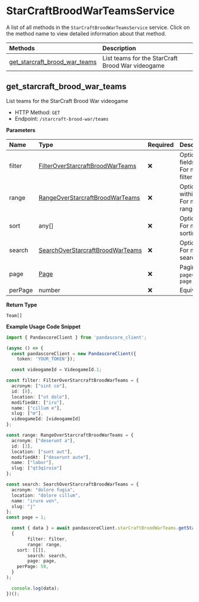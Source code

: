 # StarCraftBroodWarTeamsService

A list of all methods in the `StarCraftBroodWarTeamsService` service. Click on the method name to view detailed information about that method.

| Methods                                                         | Description                                      |
| :-------------------------------------------------------------- | :----------------------------------------------- |
| [get_starcraft_brood_war_teams](#get_starcraft_brood_war_teams) | List teams for the StarCraft Brood War videogame |

## get_starcraft_brood_war_teams

List teams for the StarCraft Brood War videogame

- HTTP Method: `GET`
- Endpoint: `/starcraft-brood-war/teams`

**Parameters**

| Name    | Type                                                                              | Required | Description                                                                                                                                         |
| :------ | :-------------------------------------------------------------------------------- | :------- | :-------------------------------------------------------------------------------------------------------------------------------------------------- |
| filter  | [FilterOverStarcraftBroodWarTeams](../models/FilterOverStarcraftBroodWarTeams.md) | ❌       | Options to filter results. String fields are case sensitive <br/>For more information on filtering, see [docs](/docs/filtering-and-sorting#filter). |
| range   | [RangeOverStarcraftBroodWarTeams](../models/RangeOverStarcraftBroodWarTeams.md)   | ❌       | Options to select results within ranges <br/>For more information on ranges, see [docs](/docs/filtering-and-sorting#range).                         |
| sort    | any[]                                                                             | ❌       | Options to sort results <br/>For more information on sorting, see [docs](/docs/filtering-and-sorting#sort).                                         |
| search  | [SearchOverStarcraftBroodWarTeams](../models/SearchOverStarcraftBroodWarTeams.md) | ❌       | Options to search results <br/>For more information on searching, see [docs](/docs/filtering-and-sorting#search).                                   |
| page    | [Page](../models/Page.md)                                                         | ❌       | Pagination in the form of `page=2` or `page[size]=30&page[number]=2`                                                                                |
| perPage | number                                                                            | ❌       | Equivalent to `page[size]`                                                                                                                          |

**Return Type**

`Team[]`

**Example Usage Code Snippet**

```typescript
import { PandascoreClient } from 'pandascore_client';

(async () => {
  const pandascoreClient = new PandascoreClient({
	token: 'YOUR_TOKEN'});

  const videogameId = VideogameId.1;

const filter: FilterOverStarcraftBroodWarTeams = {
  acronym: ["sint co"],
  id: [8],
  location: ["ut dolo"],
  modifiedAt: ["iru"],
  name: ["cillum e"],
  slug: ["m"],
  videogameId: [videogameId]
};

const range: RangeOverStarcraftBroodWarTeams = {
  acronym: ["deserunt a"],
  id: [3],
  location: ["sunt aut"],
  modifiedAt: ["deserunt aute"],
  name: ["labor"],
  slug: ["qt3q1roio"]
};

const search: SearchOverStarcraftBroodWarTeams = {
  acronym: "dolore fugia",
  location: "dolore cillum",
  name: "irure ven",
  slug: "j"
};
const page = 1;

  const { data } = await pandascoreClient.starCraftBroodWarTeams.getStarcraftBroodWarTeams(
  {
		filter: filter,
		range: range,
    sort: [[]],
		search: search,
		page: page,
    perPage: 50,
  }
);

  console.log(data);
})();
```
